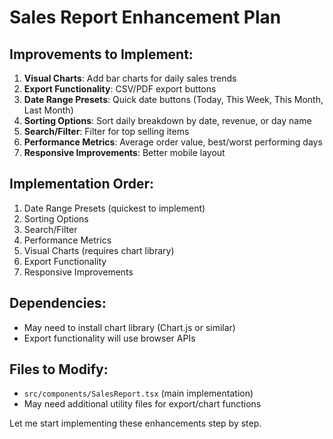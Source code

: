 # Sales Report Enhancement Plan

## Improvements to Implement:

1. **Visual Charts**: Add bar charts for daily sales trends
2. **Export Functionality**: CSV/PDF export buttons
3. **Date Range Presets**: Quick date buttons (Today, This Week, This Month, Last Month)
4. **Sorting Options**: Sort daily breakdown by date, revenue, or day name
5. **Search/Filter**: Filter for top selling items
6. **Performance Metrics**: Average order value, best/worst performing days
7. **Responsive Improvements**: Better mobile layout

## Implementation Order:

1. Date Range Presets (quickest to implement)
2. Sorting Options
3. Search/Filter
4. Performance Metrics
5. Visual Charts (requires chart library)
6. Export Functionality
7. Responsive Improvements

## Dependencies:
- May need to install chart library (Chart.js or similar)
- Export functionality will use browser APIs

## Files to Modify:
- `src/components/SalesReport.tsx` (main implementation)
- May need additional utility files for export/chart functions

Let me start implementing these enhancements step by step.
